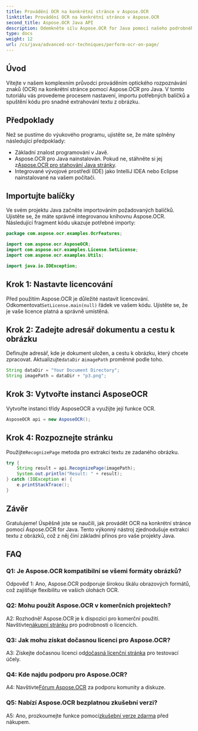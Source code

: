 ```yaml
---
title: Provádění OCR na konkrétní stránce v Aspose.OCR
linktitle: Provádění OCR na konkrétní stránce v Aspose.OCR
second_title: Aspose.OCR Java API
description: Odemkněte sílu Aspose.OCR for Java pomocí našeho podrobného průvodce prováděním OCR na konkrétních stránkách. Extrahujte text bez námahy z obrázků a vylepšete své projekty Java.
type: docs
weight: 12
url: /cs/java/advanced-ocr-techniques/perform-ocr-on-page/
---
```

## Úvod

Vítejte v našem komplexním průvodci prováděním optického rozpoznávání znaků (OCR) na konkrétní stránce pomocí Aspose.OCR pro Java. V tomto tutoriálu vás provedeme procesem nastavení, importu potřebných balíčků a spuštění kódu pro snadné extrahování textu z obrázku.

## Předpoklady

Než se pustíme do výukového programu, ujistěte se, že máte splněny následující předpoklady:

- Základní znalost programování v Javě.
-  Aspose.OCR pro Java nainstalován. Pokud ne, stáhněte si jej z[Aspose.OCR pro stahování Java stránky](https://releases.aspose.com/ocr/java/).
- Integrované vývojové prostředí (IDE) jako IntelliJ IDEA nebo Eclipse nainstalované na vašem počítači.

## Importujte balíčky

Ve svém projektu Java začněte importováním požadovaných balíčků. Ujistěte se, že máte správně integrovanou knihovnu Aspose.OCR. Následující fragment kódu ukazuje potřebné importy:

```java
package com.aspose.ocr.examples.OcrFeatures;

import com.aspose.ocr.AsposeOCR;
import com.aspose.ocr.examples.License.SetLicense;
import com.aspose.ocr.examples.Utils;

import java.io.IOException;
```

## Krok 1: Nastavte licencování

 Před použitím Aspose.OCR je důležité nastavit licencování. Odkomentovat`SetLicense.main(null)` řádek ve vašem kódu. Ujistěte se, že je vaše licence platná a správně umístěná.

## Krok 2: Zadejte adresář dokumentu a cestu k obrázku

Definujte adresář, kde je dokument uložen, a cestu k obrázku, který chcete zpracovat. Aktualizujte`dataDir` a`imagePath` proměnné podle toho.

```java
String dataDir = "Your Document Directory";
String imagePath = dataDir + "p3.png";
```

## Krok 3: Vytvořte instanci AsposeOCR

Vytvořte instanci třídy AsposeOCR a využijte její funkce OCR.

```java
AsposeOCR api = new AsposeOCR();
```

## Krok 4: Rozpoznejte stránku

 Použijte`RecognizePage` metoda pro extrakci textu ze zadaného obrázku.

```java
try {
    String result = api.RecognizePage(imagePath);
    System.out.println("Result: " + result);
} catch (IOException e) {
    e.printStackTrace();
}
```

## Závěr

Gratulujeme! Úspěšně jste se naučili, jak provádět OCR na konkrétní stránce pomocí Aspose.OCR for Java. Tento výkonný nástroj zjednodušuje extrakci textu z obrázků, což z něj činí základní přínos pro vaše projekty Java.

## FAQ

### Q1: Je Aspose.OCR kompatibilní se všemi formáty obrázků?

Odpověď 1: Ano, Aspose.OCR podporuje širokou škálu obrazových formátů, což zajišťuje flexibilitu ve vašich úlohách OCR.

### Q2: Mohu použít Aspose.OCR v komerčních projektech?

 A2: Rozhodně! Aspose.OCR je k dispozici pro komerční použití. Navštivte[nákupní stránku](https://purchase.aspose.com/buy) pro podrobnosti o licencích.

### Q3: Jak mohu získat dočasnou licenci pro Aspose.OCR?

 A3: Získejte dočasnou licenci od[dočasná licenční stránka](https://purchase.aspose.com/temporary-license/) pro testovací účely.

### Q4: Kde najdu podporu pro Aspose.OCR?

 A4: Navštivte[Fórum Aspose.OCR](https://forum.aspose.com/c/ocr/16) za podporu komunity a diskuze.

### Q5: Nabízí Aspose.OCR bezplatnou zkušební verzi?

 A5: Ano, prozkoumejte funkce pomocí[zkušební verze zdarma](https://releases.aspose.com/) před nákupem.